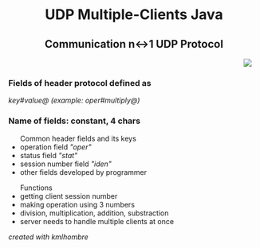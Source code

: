 <h1 align="center"> UDP Multiple-Clients Java </h1>
<h2  align="center" >Communication n↔1 UDP Protocol </h2>

<div style="margin: 0 auto; width: 100%; width: 100vw; text-align: center;">
  <img src="http://endlessicons.com/wp-content/uploads/2014/11/wifi-icon-2-214x214.png">
</div>

<h3>Fields of header protocol defined as </h3><i>key#value@ (example: oper#multiply@)</i>

<h3>Name of fields: constant, 4 chars</h3>

<ul>Common header fields and its keys
<li>operation field <i>"oper"</i></li>
<li>status field <i>"stat"</i></li>
<li>session number field <i>"iden" </i></li>
<li>other fields developed by programmer</li>
</ul>

<ul>Functions
<li>getting client session number</li>
<li>making operation using 3 numbers</li>
<li>division, multiplication, addition, substraction</li>
<li>server needs to handle multiple clients at once</li>
</ul>
<p font size="6"><i>created with kmlhombre</i></p>
